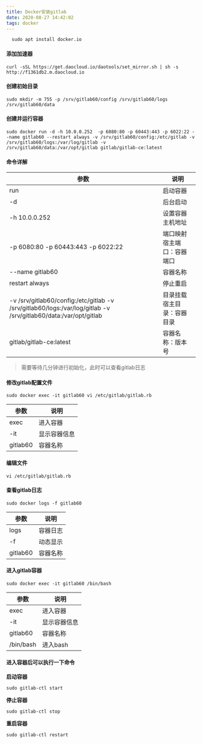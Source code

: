 ```yaml
---
title: Docker安装gitlab
date: 2020-08-27 14:42:02
tags: docker
---
```


```
  sudo apt install docker.io 
```
#### 添加加速器
```
curl -sSL https://get.daocloud.io/daotools/set_mirror.sh | sh -s http://f1361db2.m.daocloud.io
```
#### 创建初始目录
```
sudo mkdir -m 755 -p /srv/gitlab60/config /srv/gitlab60/logs /srv/gitlab60/data
```

#### 创建并运行容器
```
sudo docker run -d -h 10.0.0.252  -p 6080:80 -p 60443:443 -p 6022:22 --name gitlab60 --restart always -v /srv/gitlab60/config:/etc/gitlab -v /srv/gitlab60/logs:/var/log/gitlab -v /srv/gitlab60/data:/var/opt/gitlab gitlab/gitlab-ce:latest
```
#### 命令详解
| 参数 | 说明 |
| --- | --- |
| run | 启动容器 |
|  -d| 后台启动 |
| -h 10.0.0.252 |  设置容器主机地址|
| -p 6080:80 -p 60443:443 -p 6022:22 | 端口映射 宿主端口：容器端口 |
| --name gitlab60 |  容器名称|
|restart always  | 停止重启 |
| -v /srv/gitlab60/config:/etc/gitlab -v /srv/gitlab60/logs:/var/log/gitlab -v /srv/gitlab60/data:/var/opt/gitlab |目录挂载 宿主目录：容器目录|
|gitlab/gitlab-ce:latest| 容器名称：版本号 |

> 需要等待几分钟进行初始化，此时可以查看gitlab日志

#### 修改gitlab配置文件
```
sudo docker exec -it gitlab60 vi /etc/gitlab/gitlab.rb
```

|  参数| 说明 |
| --- | --- |
| exec | 进入容器|
| -it |  显示容器信息|
|  gitlab60| 容器名称 |

#### 编辑文件
```
vi /etc/gitlab/gitlab.rb
```
#### 查看gitlab日志
```
sudo docker logs -f gitlab60
```

| 参数 | 说明 |
| --- | --- |
| logs |  容器日志|
|  -f|  动态显示 |
| gitlab60 | 容器名称 |


#### 进入gitlab容器
```
sudo docker exec -it gitlab60 /bin/bash
```

|  参数|  说明|
| --- | --- |
| exec |  进入容器|
|  -it| 显示容器信息 |
| gitlab60 | 容器名称 |
| /bin/bash | 进入bash |

#### 进入容器后可以执行一下命令

**启动容器**
```
sudo gitlab-ctl start
```
**停止容器**
```
sudo gitlab-ctl stop
```
**重启容器**
```
sudo gitlab-ctl restart
```
